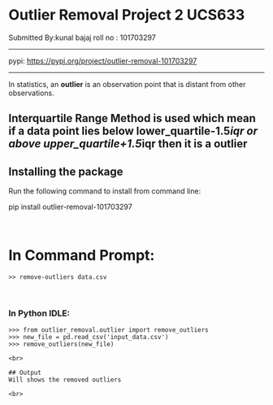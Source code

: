 # Outlier Removal Project 2 UCS633 


Submitted By:kunal bajaj 
roll no : 101703297
***
pypi: <https://pypi.org/project/outlier-removal-101703297>
<br>

***

In statistics, an **outlier** is an observation point that is distant from other observations.

## Interquartile Range Method is used which mean if a data point lies below lower_quartile-1.5*iqr or above upper_quartile+1.5*iqr then it is a outlier 

## Installing the package

Run the following command to install from command line:

pip install outlier-removal-101703297


<br>


# In Command Prompt:
```
>> remove-outliers data.csv
```
<br>

### In Python IDLE:
```
>>> from outlier_removal.outlier import remove_outliers
>>> new_file = pd.read_csv('input_data.csv')
>>> remove_outliers(new_file)

<br>

## Output
Will shows the removed outliers

<br>
